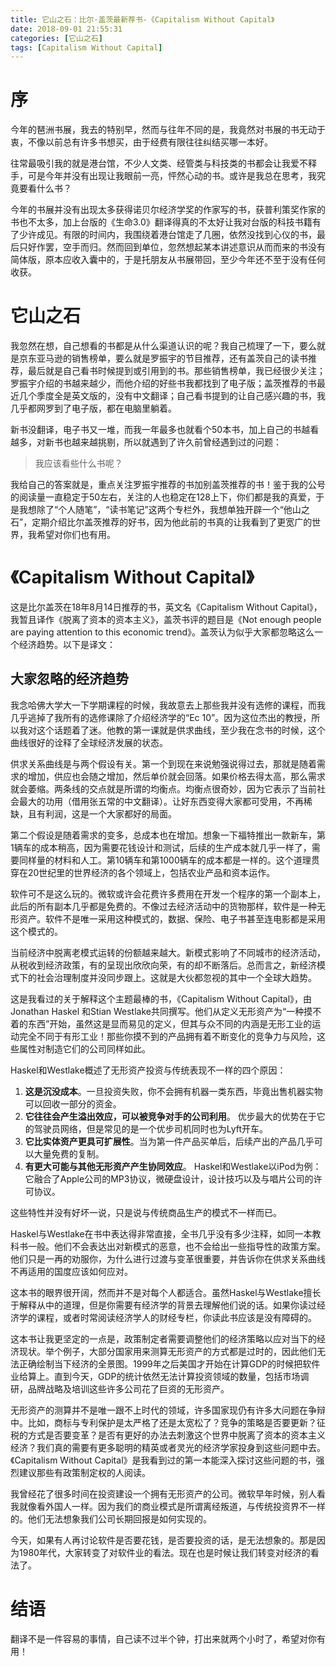 ```yaml
---
title: 它山之石：比尔·盖茨最新荐书-《Capitalism Without Capital》
date: 2018-09-01 21:55:31
categories: [它山之石]
tags: [Capitalism Without Capital] 
---
```

# 序

今年的琶洲书展，我去的特别早，然而与往年不同的是，我竟然对书展的书无动于衷，不像以前总有许多书想买，由于经费有限往往纠结买哪一本好。

往常最吸引我的就是港台馆，不少人文类、经管类与科技类的书都会让我爱不释手，可是今年并没有出现让我眼前一亮，怦然心动的书。或许是我总在思考，我究竟要看什么书？
<!-- more -->

今年的书展并没有出现太多获得诺贝尔经济学奖的作家写的书，获普利策奖作家的书也不太多，加上台版的《生命3.0》翻译得真的不太好让我对台版的科技书籍有了少许成见。有限的时间内，我围绕着港台馆走了几圈，依然没找到心仪的书，最后只好作罢，空手而归。然而回到单位，忽然想起某本讲述意识从而而来的书没有简体版，原本应收入囊中的，于是托朋友从书展带回，至少今年还不至于没有任何收获。

# 它山之石

我忽然在想，自己想看的书都是从什么渠道认识的呢？我自己梳理了一下，要么就是京东亚马逊的销售榜单，要么就是罗振宇的节目推荐，还有盖茨自己的读书推荐，最后就是自己看书时候提到或引用到的书。那些销售榜单，我已经很少关注；罗振宇介绍的书越来越少，而他介绍的好些书我都找到了电子版；盖茨推荐的书最近几个季度全是英文版的，没有中文翻译；自己看书提到的让自己感兴趣的书，我几乎都网罗到了电子版，都在电脑里躺着。

新书没翻译，电子书又一堆，而我一年最多也就看个50本书，加上自己的书越看越多，对新书也越来越挑剔，所以就遇到了许久前曾经遇到过的问题：
> 我应该看些什么书呢？

我给自己的答案就是，重点关注罗振宇推荐的书加别盖茨推荐的书！鉴于我的公号的阅读量一直稳定于50左右，关注的人也稳定在128上下，你们都是我的真爱，于是我想除了“个人随笔”，“读书笔记”这两个专栏外，我想单独开辟一个“他山之石”，定期介绍比尔盖茨推荐的好书，因为他此前的书真的让我看到了更宽广的世界，我希望对你们也有用。

# 《Capitalism Without Capital》

这是比尔盖茨在18年8月14日推荐的书，英文名《Capitalism Without Capital》，我暂且译作《脱离了资本的资本主义》，盖茨书评的题目是《Not enough people are paying attention to this economic trend》。盖茨认为似乎大家都忽略这么一个经济趋势。以下是译文：

## 大家忽略的经济趋势

我念哈佛大学大一下学期课程的时候，我故意去上那些我并没有选修的课程，而我几乎逃掉了我所有的选修课除了介绍经济学的“Ec 10”。因为这位杰出的教授，所以我对这个话题着了迷。他教的第一课就是供求曲线，至少我在念书的时候，这个曲线很好的诠释了全球经济发展的状态。

供求关系曲线是与两个假设有关。第一个到现在来说勉强说得过去，那就是随着需求的增加，供应也会随之增加，然后单价就会回落。如果价格去得太高，那么需求就会萎缩。两条线的交点就是所谓的均衡点。均衡点很奇妙，因为它表示了当前社会最大的功用（借用张五常的中文翻译）。让好东西变得大家都可受用，不再稀缺，且有利润，这是一个大家都好的局面。

第二个假设是随着需求的变多，总成本也在增加。想象一下福特推出一款新车，第1辆车的成本稍高，因为需要花钱设计和测试，后续的生产成本就几乎一样了，需要同样量的材料和人工。第10辆车和第1000辆车的成本都是一样的。这个道理贯穿在20世纪里的世界经济的各个领域上，包括农业产品和资本运作。

软件可不是这么玩的。微软或许会花费许多费用在开发一个程序的第一个副本上，此后的所有副本几乎都是免费的。不像过去经济活动中的货物那样，软件是一种无形资产。软件不是唯一采用这种模式的，数据、保险、电子书甚至连电影都是采用这个模式的。

当前经济中脱离老模式运转的份额越来越大。新模式影响了不同城市的经济活动，从税收到经济政策，有的呈现出欣欣向荣，有的却不断落后。总而言之，新经济模式下的社会治理制度并没同步跟上。这就是大伙都忽视的其中一个全球大趋势。

这是我看过的关于解释这个主题最棒的书，《Capitalism Without Capital》，由Jonathan Haskel 和Stian Westlake共同撰写。他们从定义无形资产为“一种摸不着的东西”开始，虽然这是显而易见的定义，但其与众不同的内涵是无形工业的运动完全不同于有形工业！那些你摸不到的产品拥有着不断变化的竞争力与风险，这些属性对制造它们的公司同样如此。

Haskel和Westlake概述了无形资产投资与传统表现不一样的四个原因：
1. **这是沉没成本**。一旦投资失败，你不会拥有机器一类东西，毕竟出售机器实物可以回收一部分的资金。
1. **它往往会产生溢出效应，可以被竞争对手的公司利用**。 优步最大的优势在于它的驾驶员网络，但是常见的是一个优步司机同时也为Lyft开车。
1. **它比实体资产更具可扩展性**。当为第一件产品买单后，后续产出的产品几乎可以大量免费的复制。
1. **有更大可能与其他无形资产产生协同效应**。 Haskel和Westlake以iPod为例：它融合了Apple公司的MP3协议，微硬盘设计，设计技巧以及与唱片公司的许可协议。

这些特性并没有好坏一说，只是说与传统商品生产的模式不一样而已。

Haskel与Westlake在书中表达得非常直接，全书几乎没有多少注释，如同一本教科书一般。他们不会表达出对新模式的恶意，也不会给出一些指导性的政策方案。他们只是一再的劝服你，为什么进行过渡与变革很重要，并告诉你在供求关系曲线不再适用的国度应该如何应对。

这本书的眼界很开阔，然而并不是对每个人都适合。虽然Haskel与Westlake擅长于解释从中的道理，但是你需要有经济学的背景去理解他们说的话。如果你读过经济学的课程，或者时常阅读经济学人的财经专栏，你读此书应该是没有障碍的。

这本书让我更坚定的一点是，政策制定者需要调整他们的经济策略以应对当下的经济现状。举个例子，大部分国家用来测算无形资产的方式都是过时的，因此他们无法正确绘制当下经济的全景图。1999年之后美国才开始在计算GDP的时候把软件业给算上。直到今天，GDP的统计依然无法计算投资领域的数量，包括市场调研，品牌战略及培训这些许多公司花了巨资的无形资产。

无形资产的测算并不是唯一跟不上时代的领域，许多国家现仍有许多大问题在争辩中。比如，商标与专利保护是太严格了还是太宽松了？竞争的策略是否要更新？征税的方式是否要变革？是否有更好的办法去刺激这个世界中脱离了资本的资本主义经济？我们真的需要有更多聪明的精英或者灵光的经济学家投身到这些问题中去。《Capitalism Without Capital》是我看到过的第一本能深入探讨这些问题的书，强烈建议那些有政策制定权的人阅读。

我曾经花了很多时间在投资建设一个拥有无形资产的公司。微软早年时候，别人看我就像看外国人一样。因为我们的商业模式是所谓离经叛道，与传统投资界不一样的。他们无法想象我们公司长期回报是如何实现的。

今天，如果有人再讨论软件是否要花钱，是否要投资的话，是无法想象的。那是因为1980年代，大家转变了对软件业的看法。现在也是时候让我们转变对经济的看法了。


# 结语

翻译不是一件容易的事情，自己读不过半个钟，打出来就两个小时了，希望对你有用！
